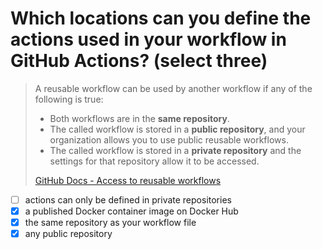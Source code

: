 # Which locations can you define the actions used in your workflow in GitHub Actions? (select three)

> A reusable workflow can be used by another workflow if any of the following is true: 
> 
> - Both workflows are in the **same repository**. 
> - The called workflow is stored in a **public repository**, and your organization allows you to use public reusable workflows. 
> - The called workflow is stored in a **private repository** and the settings for that repository allow it to be accessed.
> 
> [GitHub Docs - Access to reusable workflows](https://docs.github.com/en/actions/using-workflows/reusing-workflows#access-to-reusable-workflows)

- [ ] actions can only be defined in private repositories
- [x] a published Docker container image on Docker Hub
- [x] the same repository as your workflow file
- [x] any public repository